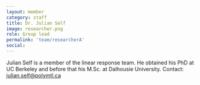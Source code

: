 ```yaml
---
layout: member
category: staff
title: Dr. Julian Self
image: researcher.png
role: Group lead
permalink: 'team/researcherA'
social:
---
```


Julian Self is a member of the linear response team. He obtained his PhD at UC Berkeley and before that his M.Sc. at Dalhousie University. Contact: julian.self@polymtl.ca
